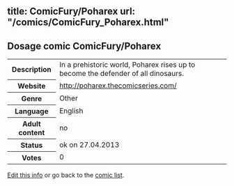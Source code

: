 title: ComicFury/Poharex
url: "/comics/ComicFury_Poharex.html"
---
Dosage comic ComicFury/Poharex
-----------------------------------------

<p id="msg"></p>
<script type="text/javascript">
if (window.location.search === '?edit_info_mail=sent_ok') {
  var elem = document.getElementById("msg");
  elem.innerHTML = 'Edited information sucessfully sent.';
  elem.className = 'ok';
}
</script>
<table class="comicinfo">
<tr>
<th>Description</th><td>In a prehistoric world, Poharex rises up to become the defender of all dinosaurs.</td>
</tr>
<tr>
<th>Website</th><td><a href="http://poharex.thecomicseries.com/">http://poharex.thecomicseries.com/</a></td>
</tr>
<tr>
<th>Genre</th><td>Other</td>
</tr>
<tr>
<th>Language</th><td>English</td>
</tr>
<tr>
<th>Adult content</th><td>no</td>
</tr>
<tr>
<th>Status</th><td>ok on 27.04.2013</td>
</tr>
<tr>
<th>Votes</th><td>0</td>
</tr>
</table>

[Edit this info](ComicFury_Poharex_edit.html) or go back to the [comic list](../comic-index.html).
